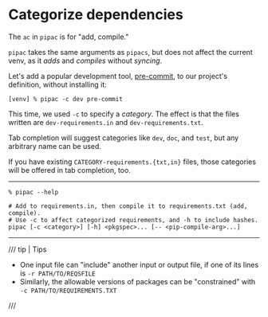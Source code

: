 # Categorize dependencies

The `ac` in `pipac` is for "add, compile."

`pipac` takes the same arguments as `pipacs`,
but does not affect the current venv,
as it *adds* and *compiles* without *syncing*.

Let's add a popular development tool,
[pre-commit](https://pre-commit.com/),
to our project's definition,
without installing it:

```console
[venv] % pipac -c dev pre-commit
```

This time, we used `-c` to specify a *category*.
The effect is that the files written are
`dev-requirements.in` and `dev-requirements.txt`.

Tab completion will suggest categories like `dev`, `doc`, and `test`,
but any arbitrary name can be used.

If you have existing `CATEGORY-requirements.{txt,in}` files,
those categories will be offered in tab completion, too.

---

```console
% pipac --help
```
```shell
# Add to requirements.in, then compile it to requirements.txt (add, compile).
# Use -c to affect categorized requirements, and -h to include hashes.
pipac [-c <category>] [-h] <pkgspec>... [-- <pip-compile-arg>...]
```

---

/// tip | Tips

- One input file can "include" another input or output file,
  if one of its lines is `-r PATH/TO/REQSFILE`
- Similarly, the allowable versions of packages can be "constrained" with
  `-c PATH/TO/REQUIREMENTS.TXT`

///
